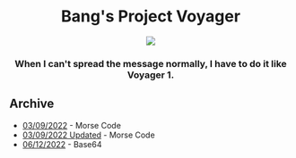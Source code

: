 <h1 align="center">
Bang's Project Voyager
</h1>

<p align="center"> 
  <kbd>
<img src="https://user-images.githubusercontent.com/75790567/205827280-25d25251-0cc7-4383-8da0-60b809904252.png">
  </kbd>
</p>

<h3 align="center">
When I can't spread the message normally, I have to do it like Voyager 1.
</h3>

## Archive
- [03/09/2022](https://cdn.discordapp.com/attachments/954077931360124939/1015551833864937502/message.txt) - Morse Code
- [03/09/2022 Updated](https://cdn.discordapp.com/attachments/779629784509579288/1015599860134719590/message.txt) - Morse Code
- [06/12/2022](https://cdn.discordapp.com/attachments/945841557226020888/1049557984847609888/bangs.voyager_base64.txt) - Base64
